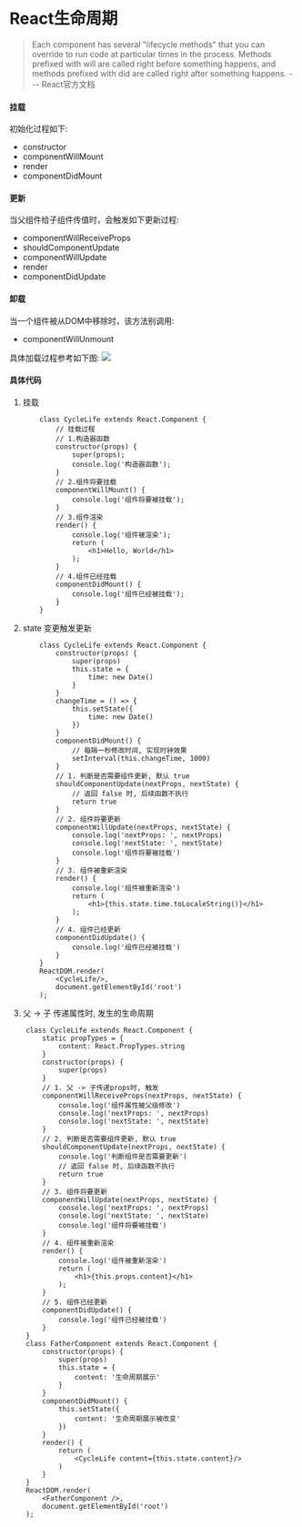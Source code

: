# React生命周期
> Each component has several "lifecycle methods" that you can override to run code at particular times in the process. Methods prefixed with will are called right before something happens, and methods prefixed with did are called right after something happens.   --- React官方文档

#### 挂载
初始化过程如下:
* constructor
* componentWillMount
* render
* componentDidMount
#### 更新
当父组件给子组件传值时，会触发如下更新过程:
* componentWillReceiveProps
* shouldComponentUpdate
* componentWillUpdate
* render
* componentDidUpdate
#### 卸载
当一个组件被从DOM中移除时，该方法别调用:
* componentWillUnmount

具体加载过程参考如下图:
![](http://otuabc0ck.bkt.clouddn.com/learning-reactjs/image/png/cycle-life.png)

#### 具体代码
1. 挂载
    ```
        class CycleLife extends React.Component {
            // 挂载过程
            // 1.构造器函数
            constructor(props) {
                super(props);
                console.log('构造器函数');
            }
            // 2.组件将要挂载
            componentWillMount() {
                console.log('组件将要被挂载');
            }
            // 3.组件渲染
            render() {
                console.log('组件被渲染');
                return (
                    <h1>Hello, World</h1>
                );
            }
            // 4.组件已经挂载
            componentDidMount() {
                console.log('组件已经被挂载');
            }
        }
    ```
2. state 变更触发更新
    ```
        class CycleLife extends React.Component {
            constructor(props) {
                super(props)
                this.state = {
                    time: new Date()
                }
            }
            changeTime = () => {
                this.setState({
                    time: new Date()
                })
            }
            componentDidMount() {
                // 每隔一秒修改时间, 实现时钟效果
                setInterval(this.changeTime, 1000)
            }
            // 1. 判断是否需要组件更新, 默认 true
            shouldComponentUpdate(nextProps, nextState) {
                // 返回 false 时, 后续函数不执行
                return true
            }
            // 2. 组件将要更新
            componentWillUpdate(nextProps, nextState) {
                console.log('nextProps: ', nextProps)
                console.log('nextState: ', nextState)
                console.log('组件将要被挂载')
            }
            // 3. 组件被重新渲染
            render() {
                console.log('组件被重新渲染')
                return (
                    <h1>{this.state.time.toLocaleString()}</h1>
                );
            }
            // 4. 组件已经更新
            componentDidUpdate() {
                console.log('组件已经被挂载')
            }
        }
        ReactDOM.render(
            <CycleLife/>,
            document.getElementById('root')
        );
    ```
3. 父 -> 子 传递属性时, 发生的生命周期
```
    class CycleLife extends React.Component {
        static propTypes = {
            content: React.PropTypes.string
        }
        constructor(props) {
            super(props)
        }
        // 1. 父 -> 子传递props时, 触发
        componentWillReceiveProps(nextProps, nextState) {
            console.log('组件属性被父级修改')
            console.log('nextProps: ', nextProps)
            console.log('nextState: ', nextState)
        }
        // 2. 判断是否需要组件更新, 默认 true
        shouldComponentUpdate(nextProps, nextState) {
            console.log('判断组件是否需要更新')
            // 返回 false 时, 后续函数不执行
            return true
        }
        // 3. 组件将要更新
        componentWillUpdate(nextProps, nextState) {
            console.log('nextProps: ', nextProps)
            console.log('nextState: ', nextState)
            console.log('组件将要被挂载')
        }
        // 4. 组件被重新渲染
        render() {
            console.log('组件被重新渲染')
            return (
                <h1>{this.props.content}</h1>
            );
        }
        // 5. 组件已经更新
        componentDidUpdate() {
            console.log('组件已经被挂载')
        }
    }
    class FatherComponent extends React.Component {
        constructor(props) {
            super(props)
            this.state = {
                content: '生命周期展示'
            }
        }
        componentDidMount() {
            this.setState({
                content: '生命周期展示被改变'
            })
        }
        render() {
            return (
                <CycleLife content={this.state.content}/>
            )
        }
    }
    ReactDOM.render(
        <FatherComponent />,
        document.getElementById('root')
    );
```
